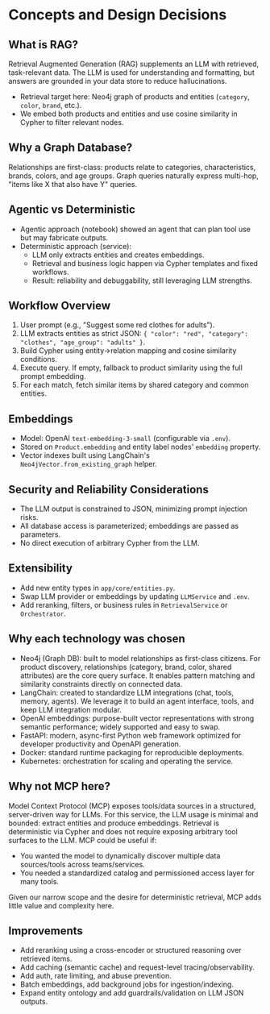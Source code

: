 # Concepts and Design Decisions

## What is RAG?

Retrieval Augmented Generation (RAG) supplements an LLM with retrieved, task-relevant data. The LLM is used for understanding and formatting, but answers are grounded in your data store to reduce hallucinations.

- Retrieval target here: Neo4j graph of products and entities (`category`, `color`, `brand`, etc.).
- We embed both products and entities and use cosine similarity in Cypher to filter relevant nodes.

## Why a Graph Database?

Relationships are first-class: products relate to categories, characteristics, brands, colors, and age groups. Graph queries naturally express multi-hop, "items like X that also have Y" queries.

## Agentic vs Deterministic

- Agentic approach (notebook) showed an agent that can plan tool use but may fabricate outputs.
- Deterministic approach (service):
  - LLM only extracts entities and creates embeddings.
  - Retrieval and business logic happen via Cypher templates and fixed workflows.
  - Result: reliability and debuggability, still leveraging LLM strengths.

## Workflow Overview

1. User prompt (e.g., "Suggest some red clothes for adults").
2. LLM extracts entities as strict JSON: `{ "color": "red", "category": "clothes", "age_group": "adults" }`.
3. Build Cypher using entity→relation mapping and cosine similarity conditions.
4. Execute query. If empty, fallback to product similarity using the full prompt embedding.
5. For each match, fetch similar items by shared category and common entities.

## Embeddings

- Model: OpenAI `text-embedding-3-small` (configurable via `.env`).
- Stored on `Product.embedding` and entity label nodes' `embedding` property.
- Vector indexes built using LangChain's `Neo4jVector.from_existing_graph` helper.

## Security and Reliability Considerations

- The LLM output is constrained to JSON, minimizing prompt injection risks.
- All database access is parameterized; embeddings are passed as parameters.
- No direct execution of arbitrary Cypher from the LLM.

## Extensibility

- Add new entity types in `app/core/entities.py`.
- Swap LLM provider or embeddings by updating `LLMService` and `.env`.
- Add reranking, filters, or business rules in `RetrievalService` or `Orchestrator`.

## Why each technology was chosen

- Neo4j (Graph DB): built to model relationships as first-class citizens. For product discovery, relationships (category, brand, color, shared attributes) are the core query surface. It enables pattern matching and similarity constraints directly on connected data.
- LangChain: created to standardize LLM integrations (chat, tools, memory, agents). We leverage it to build an agent interface, tools, and keep LLM integration modular.
- OpenAI embeddings: purpose-built vector representations with strong semantic performance; widely supported and easy to swap.
- FastAPI: modern, async-first Python web framework optimized for developer productivity and OpenAPI generation.
- Docker: standard runtime packaging for reproducible deployments.
- Kubernetes: orchestration for scaling and operating the service.

## Why not MCP here?

Model Context Protocol (MCP) exposes tools/data sources in a structured, server-driven way for LLMs. For this service, the LLM usage is minimal and bounded: extract entities and produce embeddings. Retrieval is deterministic via Cypher and does not require exposing arbitrary tool surfaces to the LLM. MCP could be useful if:

- You wanted the model to dynamically discover multiple data sources/tools across teams/services.
- You needed a standardized catalog and permissioned access layer for many tools.

Given our narrow scope and the desire for deterministic retrieval, MCP adds little value and complexity here.

## Improvements

- Add reranking using a cross-encoder or structured reasoning over retrieved items.
- Add caching (semantic cache) and request-level tracing/observability.
- Add auth, rate limiting, and abuse prevention.
- Batch embeddings, add background jobs for ingestion/indexing.
- Expand entity ontology and add guardrails/validation on LLM JSON outputs.


